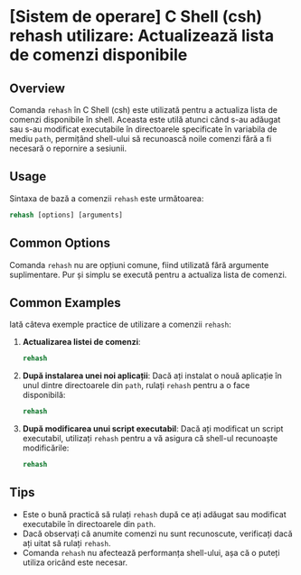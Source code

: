 # [Sistem de operare] C Shell (csh) rehash utilizare: Actualizează lista de comenzi disponibile

## Overview
Comanda `rehash` în C Shell (csh) este utilizată pentru a actualiza lista de comenzi disponibile în shell. Aceasta este utilă atunci când s-au adăugat sau s-au modificat executabile în directoarele specificate în variabila de mediu `path`, permițând shell-ului să recunoască noile comenzi fără a fi necesară o repornire a sesiunii.

## Usage
Sintaxa de bază a comenzii `rehash` este următoarea:

```csh
rehash [options] [arguments]
```

## Common Options
Comanda `rehash` nu are opțiuni comune, fiind utilizată fără argumente suplimentare. Pur și simplu se execută pentru a actualiza lista de comenzi.

## Common Examples
Iată câteva exemple practice de utilizare a comenzii `rehash`:

1. **Actualizarea listei de comenzi**:
   ```csh
   rehash
   ```

2. **După instalarea unei noi aplicații**:
   Dacă ați instalat o nouă aplicație în unul dintre directoarele din `path`, rulați `rehash` pentru a o face disponibilă:
   ```csh
   rehash
   ```

3. **După modificarea unui script executabil**:
   Dacă ați modificat un script executabil, utilizați `rehash` pentru a vă asigura că shell-ul recunoaște modificările:
   ```csh
   rehash
   ```

## Tips
- Este o bună practică să rulați `rehash` după ce ați adăugat sau modificat executabile în directoarele din `path`.
- Dacă observați că anumite comenzi nu sunt recunoscute, verificați dacă ați uitat să rulați `rehash`.
- Comanda `rehash` nu afectează performanța shell-ului, așa că o puteți utiliza oricând este necesar.